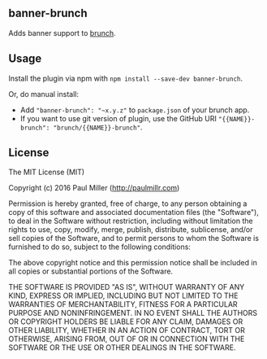## banner-brunch
Adds banner support to
[brunch](http://brunch.io).

## Usage
Install the plugin via npm with `npm install --save-dev banner-brunch`.

Or, do manual install:

* Add `"banner-brunch": "~x.y.z"` to `package.json` of your brunch app.
* If you want to use git version of plugin, use the GitHub URI
`"{{NAME}}-brunch": "brunch/{{NAME}}-brunch"`.

## License

The MIT License (MIT)

Copyright (c) 2016 Paul Miller (http://paulmillr.com)

Permission is hereby granted, free of charge, to any person obtaining a copy
of this software and associated documentation files (the "Software"), to deal
in the Software without restriction, including without limitation the rights
to use, copy, modify, merge, publish, distribute, sublicense, and/or sell
copies of the Software, and to permit persons to whom the Software is
furnished to do so, subject to the following conditions:

The above copyright notice and this permission notice shall be included in
all copies or substantial portions of the Software.

THE SOFTWARE IS PROVIDED "AS IS", WITHOUT WARRANTY OF ANY KIND, EXPRESS OR
IMPLIED, INCLUDING BUT NOT LIMITED TO THE WARRANTIES OF MERCHANTABILITY,
FITNESS FOR A PARTICULAR PURPOSE AND NONINFRINGEMENT. IN NO EVENT SHALL THE
AUTHORS OR COPYRIGHT HOLDERS BE LIABLE FOR ANY CLAIM, DAMAGES OR OTHER
LIABILITY, WHETHER IN AN ACTION OF CONTRACT, TORT OR OTHERWISE, ARISING FROM,
OUT OF OR IN CONNECTION WITH THE SOFTWARE OR THE USE OR OTHER DEALINGS IN
THE SOFTWARE.

